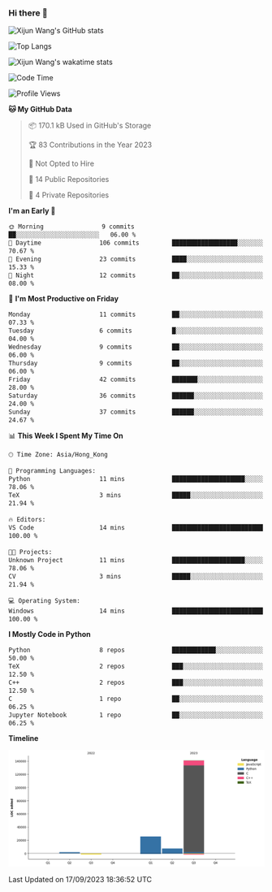 ### Hi there 👋

![Xijun Wang's GitHub stats](https://github-readme-stats.vercel.app/api?username=kopper-xdu&show_icons=true&bg_color=00000000)

![Top Langs](https://github-readme-stats.vercel.app/api/top-langs/?username=kopper-xdu&size_weight=0.5&count_weight=0.5&exclude_repo=homepage,kopper-xdu.github.io&layout=compact)


![Xijun Wang's wakatime stats](https://github-readme-stats.vercel.app/api/wakatime?username=kopper)

<!--START_SECTION:waka-->
![Code Time](http://img.shields.io/badge/Code%20Time-96%20hrs-blue)

![Profile Views](http://img.shields.io/badge/Profile%20Views-2-blue)

**🐱 My GitHub Data** 

> 📦 170.1 kB Used in GitHub's Storage 
 > 
> 🏆 83 Contributions in the Year 2023
 > 
> 🚫 Not Opted to Hire
 > 
> 📜 14 Public Repositories 
 > 
> 🔑 4 Private Repositories 
 > 
**I'm an Early 🐤** 

```text
🌞 Morning                9 commits           ██░░░░░░░░░░░░░░░░░░░░░░░   06.00 % 
🌆 Daytime                106 commits         ██████████████████░░░░░░░   70.67 % 
🌃 Evening                23 commits          ████░░░░░░░░░░░░░░░░░░░░░   15.33 % 
🌙 Night                  12 commits          ██░░░░░░░░░░░░░░░░░░░░░░░   08.00 % 
```
📅 **I'm Most Productive on Friday** 

```text
Monday                   11 commits          ██░░░░░░░░░░░░░░░░░░░░░░░   07.33 % 
Tuesday                  6 commits           █░░░░░░░░░░░░░░░░░░░░░░░░   04.00 % 
Wednesday                9 commits           ██░░░░░░░░░░░░░░░░░░░░░░░   06.00 % 
Thursday                 9 commits           ██░░░░░░░░░░░░░░░░░░░░░░░   06.00 % 
Friday                   42 commits          ███████░░░░░░░░░░░░░░░░░░   28.00 % 
Saturday                 36 commits          ██████░░░░░░░░░░░░░░░░░░░   24.00 % 
Sunday                   37 commits          ██████░░░░░░░░░░░░░░░░░░░   24.67 % 
```


📊 **This Week I Spent My Time On** 

```text
🕑︎ Time Zone: Asia/Hong_Kong

💬 Programming Languages: 
Python                   11 mins             ████████████████████░░░░░   78.06 % 
TeX                      3 mins              █████░░░░░░░░░░░░░░░░░░░░   21.94 % 

🔥 Editors: 
VS Code                  14 mins             █████████████████████████   100.00 % 

🐱‍💻 Projects: 
Unknown Project          11 mins             ████████████████████░░░░░   78.06 % 
CV                       3 mins              █████░░░░░░░░░░░░░░░░░░░░   21.94 % 

💻 Operating System: 
Windows                  14 mins             █████████████████████████   100.00 % 
```

**I Mostly Code in Python** 

```text
Python                   8 repos             ████████████░░░░░░░░░░░░░   50.00 % 
TeX                      2 repos             ███░░░░░░░░░░░░░░░░░░░░░░   12.50 % 
C++                      2 repos             ███░░░░░░░░░░░░░░░░░░░░░░   12.50 % 
C                        1 repo              ██░░░░░░░░░░░░░░░░░░░░░░░   06.25 % 
Jupyter Notebook         1 repo              ██░░░░░░░░░░░░░░░░░░░░░░░   06.25 % 
```



**Timeline**

![Lines of Code chart](https://raw.githubusercontent.com/kopper-xdu/kopper-xdu/main/assets/bar_graph.png)


 Last Updated on 17/09/2023 18:36:52 UTC
<!--END_SECTION:waka-->

<!--
**kopper-xdu/kopper-xdu** is a ✨ _special_ ✨ repository because its `README.md` (this file) appears on your GitHub profile.

Here are some ideas to get you started:

- 🔭 I’m currently working on ...
- 🌱 I’m currently learning ...
- 👯 I’m looking to collaborate on ...
- 🤔 I’m looking for help with ...
- 💬 Ask me about ...
- 📫 How to reach me: ...
- 😄 Pronouns: ...
- ⚡ Fun fact: ...
-->
